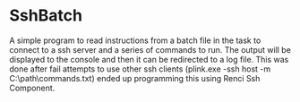 # SshBatch
A simple program to read instructions from a batch file in the task to connect to a ssh server and a series 
of commands to run. The output will be displayed to the console and then it 
can be redirected to a log file.
This was done after fail attempts to use other ssh clients
(plink.exe -ssh host -m C:\path\commands.txt) ended up programming this using Renci Ssh Component.
